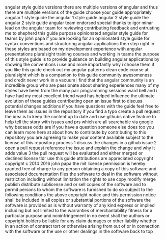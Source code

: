 angular style guide versions there are multiple versions of angular and thus there are multiple versions of the guide choose your guide appropriately angular 1 style guide the angular 1 style guide angular 2 style guide the angular 2 style guide angular team endorsed special thanks to igor minar lead on the angular team for reviewing contributing feedback and entrusting me to shepherd this guide purpose opinionated angular style guide for teams by john papa if you are looking for an opinionated style guide for syntax conventions and structuring angular applications then step right in these styles are based on my development experience with angular presentations pluralsight training courses and working in teams the purpose of this style guide is to provide guidance on building angular applications by showing the conventions i use and more importantly why i choose them if you like this guide check out my angular patterns clean code course at pluralsight which is a companion to this guide community awesomeness and credit never work in a vacuum i find that the angular community is an incredible group who are passionate about sharing experiences many of my styles have been from the many pair programming sessions ward bell and i have had my most excellent friend ward has helped influence the ultimate evolution of these guides contributing open an issue first to discuss potential changes additions if you have questions with the guide feel free to leave them as issues in the repository if you find a typo create a pull request the idea is to keep the content up to date and use githubs native feature to help tell the story with issues and prs which are all searchable via google why because odds are if you have a question someone else does too you can learn more here at about how to contribute by contributing to this repository you are agreeing to make your content available subject to the license of this repository process 1 discuss the changes in a github issue 2 open a pull request reference the issue and explain the change and why it adds value 3 the pull request will be evaluated and either merged or declined license tldr use this guide attributions are appreciated copyright copyright c 2014 2016 john papa the mit license permission is hereby granted free of charge to any person obtaining a copy of this software and associated documentation files the software to deal in the software without restriction including without limitation the rights to use copy modify merge publish distribute sublicense and or sell copies of the software and to permit persons to whom the software is furnished to do so subject to the following conditions the above copyright notice and this permission notice shall be included in all copies or substantial portions of the software the software is provided as is without warranty of any kind express or implied including but not limited to the warranties of merchantability fitness for a particular purpose and noninfringement in no event shall the authors or copyright holders be liable for any claim damages or other liability whether in an action of contract tort or otherwise arising from out of or in connection with the software or the use or other dealings in the software back to top